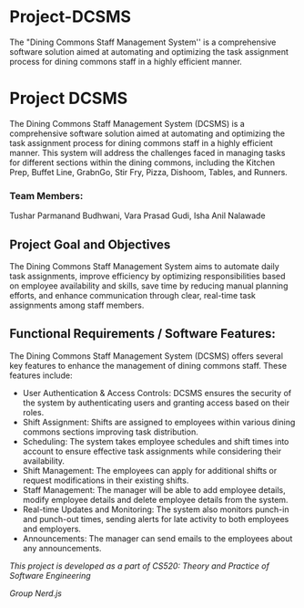 # Project-DCSMS
The "Dining Commons Staff Management System'' is a comprehensive software solution aimed at automating and optimizing the task assignment process for dining commons staff in a highly efficient manner.
# Project DCSMS
The Dining Commons Staff Management System (DCSMS) is a comprehensive software solution aimed at automating and optimizing the task assignment process for dining commons staff in a highly efficient manner. This system will address the challenges faced in managing tasks for different sections within the dining commons, including the Kitchen Prep, Buffet Line, GrabnGo, Stir Fry, Pizza, Dishoom, Tables, and Runners.

### Team Members: 
Tushar Parmanand Budhwani, Vara Prasad Gudi, Isha Anil Nalawade

## **Project Goal and Objectives**
The Dining Commons Staff Management System aims to automate daily task assignments, improve efficiency by optimizing responsibilities based on employee availability and skills, save time by reducing manual planning efforts, and enhance communication through clear, real-time task assignments among staff members.

## **Functional Requirements / Software Features:**
The Dining Commons Staff Management System (DCSMS) offers several key features to enhance the management of dining commons staff. These features include:
- User Authentication & Access Controls: DCSMS ensures the security of the system by authenticating users and granting access based on their roles.
- Shift Assignment: Shifts are assigned to employees within various dining commons sections improving task distribution.
- Scheduling: The system takes employee schedules and shift times into account to ensure effective task assignments while considering their availability.
- Shift Management: The employees can apply for additional shifts or request modifications in their existing shifts.
- Staff Management: The manager will be able to add employee details, modify employee details and delete employee details from the system.
- Real-time Updates and Monitoring: The system also monitors punch-in and punch-out times, sending alerts for late activity to both employees and employers.
- Announcements: The manager can send emails to the employees about any announcements.

_This project is developed as a part of CS520: Theory and Practice of Software Engineering_

_Group Nerd.js_
